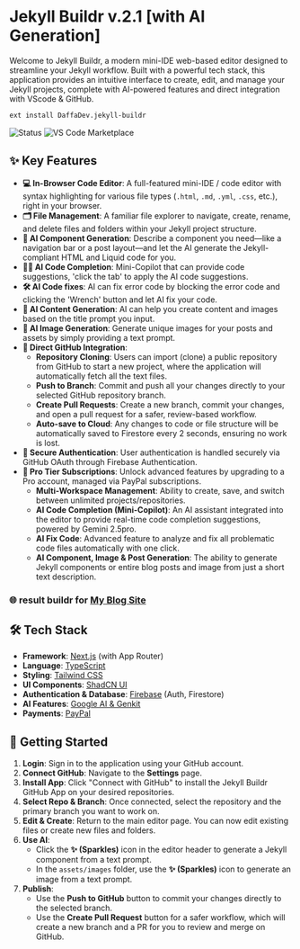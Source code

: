 # Jekyll Buildr v.2.1 [with AI Generation]

Welcome to Jekyll Buildr, a modern mini-IDE web-based editor designed to streamline your Jekyll workflow. Built with a powerful tech stack, this application provides an intuitive interface to create, edit, and manage your Jekyll projects, complete with AI-powered features and direct integration with VScode & GitHub.

```sh
ext install DaffaDev.jekyll-buildr
```

![Status](https://img.shields.io/badge/status-release-green)
![VS Code Marketplace](https://img.shields.io/visual-studio-marketplace/v/DaffaDev.jekyll-buildr?label=Marketplace)

## ✨ Key Features

*   **💻 In-Browser Code Editor**: A full-featured mini-IDE / code editor with syntax highlighting for various file types (`.html`, `.md`, `.yml`, `.css`, etc.), right in your browser.
*   **🗂️ File Management**: A familiar file explorer to navigate, create, rename, and delete files and folders within your Jekyll project structure.
*   **🤖 AI Component Generation**: Describe a component you need—like a navigation bar or a post layout—and let the AI generate the Jekyll-compliant HTML and Liquid code for you.
*   **🧑‍💻️ AI Code Completion**: Mini-Copilot that can provide code suggestions, 'click the tab' to apply the AI code suggestions.
*   **🛠️ AI Code fixes**: AI can fix error code by blocking the error code and clicking the 'Wrench' button and let AI fix your code.
*   **🧾️ AI Content Generation**: AI can help you create content and images based on the title prompt you input.
*   **🎨 AI Image Generation**: Generate unique images for your posts and assets by simply providing a text prompt.
*   **🚀 Direct GitHub Integration**:
    *   **Repository Cloning**: Users can import (clone) a public repository from GitHub to start a new project, where the application will automatically fetch all the text files.
    *   **Push to Branch**: Commit and push all your changes directly to your selected GitHub repository branch.
    *   **Create Pull Requests**: Create a new branch, commit your changes, and open a pull request for a safer, review-based workflow.
    *   **Auto-save to Cloud**: Any changes to code or file structure will be automatically saved to Firestore every 2 seconds, ensuring no work is lost.
*   **🔐 Secure Authentication**: User authentication is handled securely via GitHub OAuth through Firebase Authentication.
*   **👑 Pro Tier Subscriptions**: Unlock advanced features by upgrading to a Pro account, managed via PayPal subscriptions.
    - **Multi-Workspace Management**: Ability to create, save, and switch between unlimited projects/repositories.
    - **AI Code Completion (Mini-Copilot)**: An AI assistant integrated into the editor to provide real-time code completion suggestions, powered by Gemini 2.5pro.
    - **AI Fix Code**: Advanced feature to analyze and fix all problematic code files automatically with one click.
    - **AI Component, Image & Post Generation**: The ability to generate Jekyll components or entire blog posts and image from just a short text description.

### 🌐️ result buildr for [My Blog Site](https://daffadevhosting.github.io/blog/)

## 🛠️ Tech Stack

*   **Framework**: [Next.js](https://nextjs.org/) (with App Router)
*   **Language**: [TypeScript](https://www.typescriptlang.org/)
*   **Styling**: [Tailwind CSS](https://tailwindcss.com/)
*   **UI Components**: [ShadCN UI](https://ui.shadcn.com/)
*   **Authentication & Database**: [Firebase](https://firebase.google.com/) (Auth, Firestore)
*   **AI Features**: [Google AI & Genkit](https://firebase.google.com/docs/genkit)
*   **Payments**: [PayPal](https://www.paypal.com/)

## 🚀 Getting Started

1.  **Login**: Sign in to the application using your GitHub account.
2.  **Connect GitHub**: Navigate to the **Settings** page.
3.  **Install App**: Click "Connect with GitHub" to install the Jekyll Buildr GitHub App on your desired repositories.
4.  **Select Repo & Branch**: Once connected, select the repository and the primary branch you want to work on.
5.  **Edit & Create**: Return to the main editor page. You can now edit existing files or create new files and folders.
6.  **Use AI**:
    *   Click the **✨ (Sparkles)** icon in the editor header to generate a Jekyll component from a text prompt.
    *   In the `assets/images` folder, use the **✨ (Sparkles)** icon to generate an image from a text prompt.
7.  **Publish**:
    *   Use the **Push to GitHub** button to commit your changes directly to the selected branch.
    *   Use the **Create Pull Request** button for a safer workflow, which will create a new branch and a PR for you to review and merge on GitHub.
